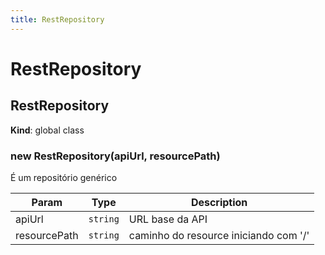 ```yaml
---
title: RestRepository
---
```


# RestRepository

<a name="RestRepository"></a>

## RestRepository
**Kind**: global class  
<a name="new_RestRepository_new"></a>

### new RestRepository(apiUrl, resourcePath)
É um repositório genérico


| Param | Type | Description |
| --- | --- | --- |
| apiUrl | <code>string</code> | URL base da API |
| resourcePath | <code>string</code> | caminho do resource iniciando com '/' |

